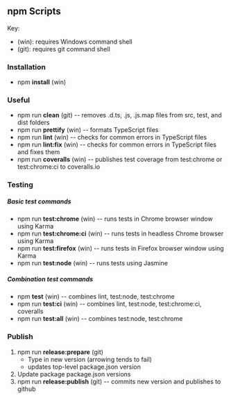 ## npm Scripts

Key:

* (win): requires Windows command shell
* (git): requires git command shell

### Installation

* npm **install** (win)

### Useful

* npm run **clean** (git) -- removes .d.ts, .js, .js.map files from src, test, and dist folders
* npm run **prettify** (win) -- formats TypeScript files
* npm run **lint** (win) -- checks for common errors in TypeScript files
* npm run **lint:fix** (win) -- checks for common errors in TypeScript files and fixes them
* npm run **coveralls** (win) -- publishes test coverage from test:chrome or test:chrome:ci to coveralls.io

### Testing

##### Basic test commands

* npm run **test:chrome** (win) -- runs tests in Chrome browser window using Karma
* npm run **test:chrome:ci** (win) -- runs tests in headless Chrome browser using Karma
* npm run **test:firefox** (win) -- runs tests in Firefox browser window using Karma
* npm run **test:node** (win) -- runs tests using Jasmine
 
##### Combination test commands

* npm **test** (win) -- combines lint, test:node, test:chrome
* npm run **test:ci** (win) -- combines lint, test:node, test:chrome:ci, coveralls
* npm run **test:all** (win) -- combines test:node, test:chrome 

### Publish

1. npm run **release:prepare** (git)
    * Type in new version (arrowing tends to fail)
	* updates top-level package.json version
2. Update package package.json versions
3. npm run **release:publish** (git) -- commits new version and publishes to github
